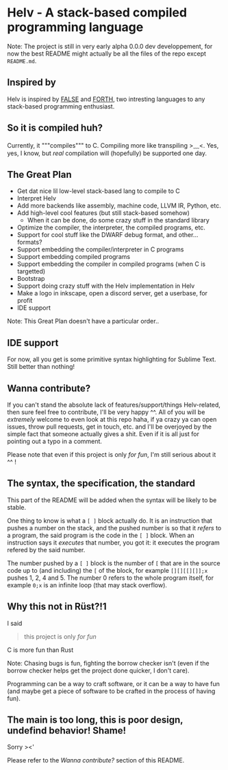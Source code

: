 
# Helv - A stack-based compiled programming language

Note: The project is still in very early alpha 0.0.0 dev developpement,
for now the best README might actually be
all the files of the repo except `README.md`.

## Inspired by

Helv is inspired by
[FALSE](http://strlen.com/false-language/) and
[FORTH](https://www.forth.com/starting-forth/),
two intresting languages to any stack-based programming enthusiast.

## So it is compiled huh?

Currently, it """compiles""" to C. Compiling more like transpiling >﹏<.
Yes, yes, I know, but *real* compilation will (hopefully) be supported one day.

## The Great Plan

- Get dat nice lil low-level stack-based lang to compile to C
- Interpret Helv
- Add more backends like assembly, machine code, LLVM IR, Python, etc.
- Add high-level cool features (but still stack-based somehow)
  - When it can be done, do some crazy stuff in the standard library
- Optimize the compiler, the interpreter, the compiled programs, etc.
- Support for cool stuff like the DWARF debug format, and other... formats?
- Support embedding the compiler/interpreter in C programs
- Support embedding compiled programs
- Support embedding the compiler in compiled programs (when C is targetted)
- Bootstrap
- Support doing crazy stuff with the Helv implementation in Helv
- Make a logo in inkscape, open a discord server, get a userbase, for profit
- IDE support

Note: This Great Plan doesn't have a particular order..

## IDE support

For now, all you get is some primitive syntax highlighting for Sublime Text.
Still better than nothing!

## Wanna contribute?

If you can't stand the absolute lack of features/support/things Helv-related,
then sure feel free to contribute, I'll be very happy ^^.
All of you will be *extremely* welcome to even look at this repo haha,
if ya crazy ya can open issues, throw pull requests, get in touch, etc.
and I'll be overjoyed by the simple fact that someone actually gives a shit.
Even if it is all just for pointing out a typo in a comment.

Please note that even if this project is only *for fun*,
I'm still serious about it ^^ !

## The syntax, the specification, the standard

This part of the README will be added when
the syntax will be likely to be stable.

One thing to know is what a `[ ]` block actually do.
It is an instruction that pushes a number on the stack,
and the pushed number is so that it *refers* to a program,
the said program is the code in the `[ ]` block.
When an instruction says it *executes* that number,
you got it: it executes the program refered by the said number.

The number pushed by a `[ ]` block is
the number of `[` that are in the source code
up to (and including) the `[` of the block,
for example `[][][[][]];x` pushes 1, 2, 4 and 5.
The number 0 refers to the whole program itself,
for example `0;x` is an infinite loop (that may stack overflow).

## Why this not in Rüst?!1

I said

> this project is only *for fun*

C is more fun than Rust

Note: Chasing bugs is fun, fighting the borrow checker isn't
(even if the borrow checker helps get the project done quicker, I don't care).

Programming can be a way to craft software, or it can be a way to have fun
(and maybe get a piece of software to be crafted in the process of having fun).

## The main is too long, this is poor design, undefind behavior! Shame!

Sorry ><'

Please refer to the *Wanna contribute?* section of this README.
